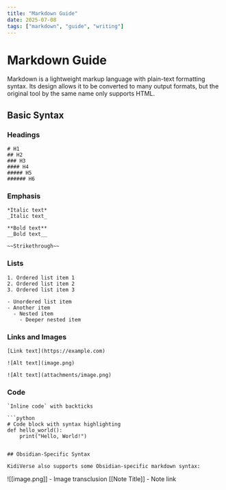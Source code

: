 ```yaml
---
title: "Markdown Guide"
date: 2025-07-08
tags: ["markdown", "guide", "writing"]
---
```


# Markdown Guide

Markdown is a lightweight markup language with plain-text formatting syntax. Its design allows it to be converted to many output formats, but the original tool by the same name only supports HTML.

## Basic Syntax

### Headings

```
# H1
## H2
### H3
#### H4
##### H5
###### H6
```

### Emphasis

```
*Italic text*
_Italic text_

**Bold text**
__Bold text__

~~Strikethrough~~
```

### Lists

```
1. Ordered list item 1
2. Ordered list item 2
3. Ordered list item 3

- Unordered list item
- Another item
  - Nested item
    - Deeper nested item
```

### Links and Images

```
[Link text](https://example.com)

![Alt text](image.png)

![Alt text](attachments/image.png)
```

### Code

```
`Inline code` with backticks

```python
# Code block with syntax highlighting
def hello_world():
    print("Hello, World!")
```
```

## Obsidian-Specific Syntax

KidiVerse also supports some Obsidian-specific markdown syntax:

```
![[image.png]] - Image transclusion
[[Note Title]] - Note link
```
